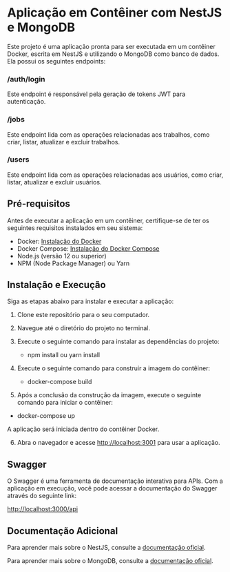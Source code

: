 # Aplicação em Contêiner com NestJS e MongoDB

Este projeto é uma aplicação pronta para ser executada em um contêiner Docker, escrita em NestJS e utilizando o MongoDB como banco de dados. Ela possui os seguintes endpoints:

### /auth/login

Este endpoint é responsável pela geração de tokens JWT para autenticação.

### /jobs

Este endpoint lida com as operações relacionadas aos trabalhos, como criar, listar, atualizar e excluir trabalhos.

### /users

Este endpoint lida com as operações relacionadas aos usuários, como criar, listar, atualizar e excluir usuários.

## Pré-requisitos

Antes de executar a aplicação em um contêiner, certifique-se de ter os seguintes requisitos instalados em seu sistema:

- Docker: [Instalação do Docker](https://docs.docker.com/get-docker/)
- Docker Compose: [Instalação do Docker Compose](https://docs.docker.com/compose/install/)
- Node.js (versão 12 ou superior)
- NPM (Node Package Manager) ou Yarn

## Instalação e Execução

Siga as etapas abaixo para instalar e executar a aplicação:

1. Clone este repositório para o seu computador.

2. Navegue até o diretório do projeto no terminal.

3. Execute o seguinte comando para instalar as dependências do projeto:

    - npm install ou yarn install


4. Execute o seguinte comando para construir a imagem do contêiner:

   - docker-compose build



5. Após a conclusão da construção da imagem, execute o seguinte comando para iniciar o contêiner:

  - docker-compose up


A aplicação será iniciada dentro do contêiner Docker.

6. Abra o navegador e acesse [http://localhost:3001](http://localhost:3001) para usar a aplicação.

## Swagger

O Swagger é uma ferramenta de documentação interativa para APIs. Com a aplicação em execução, você pode acessar a documentação do Swagger através do seguinte link:

[http://localhost:3000/api](http://localhost:3000/api)


## Documentação Adicional

Para aprender mais sobre o NestJS, consulte a [documentação oficial](https://nestjs.com/).

Para aprender mais sobre o MongoDB, consulte a [documentação oficial](https://docs.mongodb.com/).

